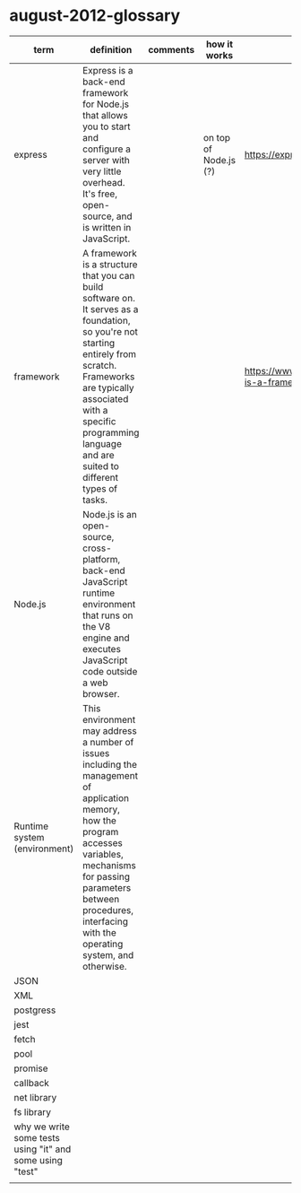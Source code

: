 # august-2012-glossary

| term | definition | comments | how it works | link |
| --- | --- | --- | --- | --- |
| express | Express is a back-end framework for Node.js that allows you to start and configure a server with very little overhead. It's free, open-source, and is written in JavaScript. |     |  on top of Node.js (?)   | https://expressjs.com/  |
| framework  |  A framework is a structure that you can build software on. It serves as a foundation, so you're not starting entirely from scratch. Frameworks are typically associated with a specific programming language and are suited to different types of tasks.   |     |     | https://www.codecademy.com/resources/blog/what-is-a-framework/  |
| Node.js  |  Node.js is an open-source, cross-platform, back-end JavaScript runtime environment that runs on the V8 engine and executes JavaScript code outside a web browser.    |     |     |  |
| Runtime system (environment)  |  This environment may address a number of issues including the management of application memory, how the program accesses variables, mechanisms for passing parameters between procedures, interfacing with the operating system, and otherwise.   |     |     |  |
| JSON  |     |     |     |  |
| XML  |     |     |     |  |
| postgress  |     |     |     |  |
| jest  |     |     |     |  |
| fetch  |     |     |     |  |
| pool  |     |     |     |  |
| promise  |     |     |     |  |
| callback  |     |     |     |  |
| net library  |     |     |     |  |
| fs library  |     |     |     |  |
| why we write some tests using "it" and some using "test"  |     |     |     |  |
| |  |  |  |  |
